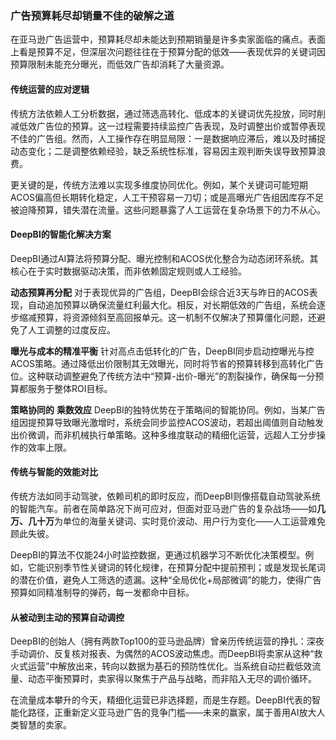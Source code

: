 ### **广告预算耗尽却销量不佳的破解之道**

在亚马逊广告运营中，预算耗尽却未能达到预期销量是许多卖家面临的痛点。表面上看是预算不足，但深层次问题往往在于预算分配的低效——表现优异的关键词因预算限制未能充分曝光，而低效广告却消耗了大量资源。

#### **传统运营的应对逻辑**

传统方法依赖人工分析数据，通过筛选高转化、低成本的关键词优先投放，同时削减低效广告位的预算。这一过程需要持续监控广告表现，及时调整出价或暂停表现不佳的广告组。然而，人工操作存在明显局限：一是数据响应滞后，难以及时捕捉动态变化；二是调整依赖经验，缺乏系统性标准，容易因主观判断失误导致预算浪费。

更关键的是，传统方法难以实现多维度协同优化。例如，某个关键词可能短期ACOS偏高但长期转化稳定，人工干预容易一刀切；或是高曝光广告组因库存不足被迫降预算，错失潜在流量。这些问题暴露了人工运营在复杂场景下的力不从心。

#### **DeepBI的智能化解决方案**

DeepBI通过AI算法将预算分配、曝光控制和ACOS优化整合为动态闭环系统。其核心在于实时数据驱动决策，而非依赖固定规则或人工经验。

**动态预算再分配** 对于表现优异的广告组，DeepBI会综合近3天与昨日的ACOS表现，自动追加预算以确保流量红利最大化。相反，对长期低效的广告组，系统会逐步缩减预算，将资源倾斜至高回报单元。这一机制不仅解决了预算僵化问题，还避免了人工调整的过度反应。

**曝光与成本的精准平衡** 针对高点击低转化的广告，DeepBI同步启动控曝光与控ACOS策略。通过降低出价限制其无效曝光，同时将节省的预算转移到高转化广告位。这种联动调整避免了传统方法中“预算-出价-曝光”的割裂操作，确保每一分预算都服务于整体ROI目标。

**策略协同的** **乘数效应** DeepBI的独特优势在于策略间的智能协同。例如，当某广告组因提预算导致曝光激增时，系统会同步监控ACOS波动，若超出阈值则自动触发出价微调，而非机械执行单策略。这种多维度联动的精细化运营，远超人工分步操作的效率上限。

#### **传统与智能的效能对比**

传统方法如同手动驾驶，依赖司机的即时反应，而DeepBI则像搭载自动驾驶系统的智能汽车。前者在简单路况下尚可应对，但面对亚马逊广告的复杂战场——如**几万、几十万**为单位的海量关键词、实时竞价波动、用户行为变化——人工运营难免顾此失彼。

DeepBI的算法不仅能24小时监控数据，更通过机器学习不断优化决策模型。例如，它能识别季节性关键词的转化规律，在预算分配中提前预判；或是发现长尾词的潜在价值，避免人工筛选的遗漏。这种“全局优化+局部微调”的能力，使得广告预算如同精准制导的弹药，每一发都命中目标。

#### **从被动到主动的预算自动调控**

DeepBI的创始人（拥有两款Top100的亚马逊品牌）曾亲历传统运营的挣扎：深夜手动调价、反复核对报表、为偶然的ACOS波动焦虑。而DeepBI将卖家从这种“救火式运营”中解放出来，转向以数据为基石的预防性优化。当系统自动拦截低效流量、动态平衡预算时，卖家得以聚焦于产品与战略，而非陷入无尽的调价循环。

在流量成本攀升的今天，精细化运营已非选择题，而是生存题。DeepBI代表的智能化路径，正重新定义亚马逊广告的竞争门槛——未来的赢家，属于善用AI放大人类智慧的卖家。